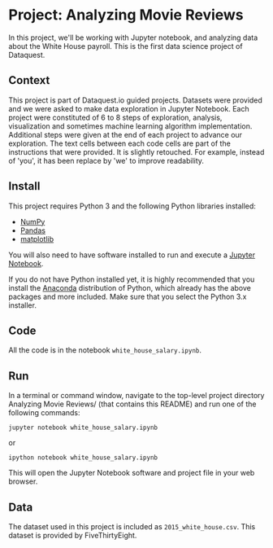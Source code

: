 # Project: Analyzing Movie Reviews

In this project, we'll be working with Jupyter notebook, and analyzing data about the White House payroll. This is the first data science project of Dataquest.

## Context 
This project is part of Dataquest.io guided projects. Datasets were provided and we were asked to make data exploration in Jupyter Notebook. Each project were constituted of 6 to 8 steps of exploration, analysis, visualization and sometimes machine learning algorithm implementation. Additional steps were given at the end of each project to advance our exploration. The text cells between each code cells are part of the instructions that were provided. It is slightly retouched. For example, instead of 'you', it has been replace by 'we' to improve readability. 

## Install
This project requires Python 3 and the following Python libraries installed:

- [NumPy](http://www.numpy.org/)
- [Pandas](http://pandas.pydata.org)
- [matplotlib](http://matplotlib.org/)

You will also need to have software installed to run and execute a [Jupyter Notebook](http://ipython.org/notebook.html).

If you do not have Python installed yet, it is highly recommended that you install the [Anaconda](http://continuum.io/downloads) distribution of Python, which already has the above packages and more included. Make sure that you select the Python 3.x installer.

## Code
All the code is in the notebook `white_house_salary.ipynb`.

## Run
In a terminal or command window, navigate to the top-level project directory Analyzing Movie Reviews/ (that contains this README) and run one of the following commands:

```
jupyter notebook white_house_salary.ipynb
```

or
```
ipython notebook white_house_salary.ipynb
```
This will open the Jupyter Notebook software and project file in your web browser.

## Data
The dataset used in this project is included as `2015_white_house.csv`. This dataset is provided by FiveThirtyEight.
